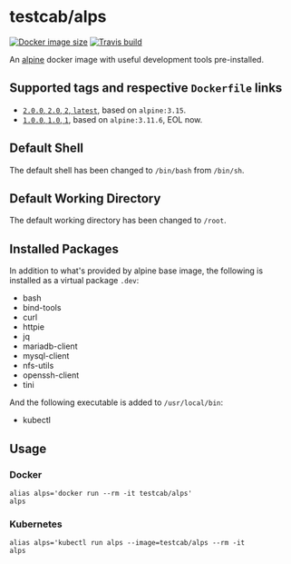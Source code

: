 # testcab/alps

[![Docker image size](https://badgen.net/docker/size/testcab/alps)](https://hub.docker.com/r/testcab/alps)
[![Travis build](https://badgen.net/travis/testcab/docker-alps)](https://travis-ci.org/testcab/docker-alps)

An [alpine](https://hub.docker.com/_/alpine) docker image with useful development tools pre-installed.

## Supported tags and respective `Dockerfile` links

* [`2.0.0`, `2.0`, `2`, `latest`](https://github.com/testcab/docker-alps/blob/master/Dockerfile), based on `alpine:3.15`.
* [`1.0.0`, `1.0`, `1`](https://github.com/testcab/docker-alps/blob/1/Dockerfile), based on `alpine:3.11.6`, EOL now.

## Default Shell

The default shell has been changed to `/bin/bash` from `/bin/sh`.

## Default Working Directory

The default working directory has been changed to `/root`.

## Installed Packages

In addition to what's provided by alpine base image, the following is installed as a virtual package `.dev`:

* bash
* bind-tools
* curl
* httpie
* jq
* mariadb-client
* mysql-client
* nfs-utils
* openssh-client
* tini

And the following executable is added to `/usr/local/bin`:

* kubectl

## Usage

### Docker

```
alias alps='docker run --rm -it testcab/alps'
alps
```

### Kubernetes

```
alias alps='kubectl run alps --image=testcab/alps --rm -it
alps
```

